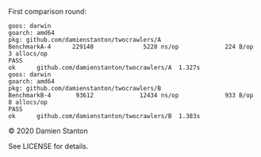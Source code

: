 First comparison round:

```console
goos: darwin
goarch: amd64
pkg: github.com/damienstanton/twocrawlers/A
BenchmarkA-4      229148              5228 ns/op             224 B/op          3 allocs/op
PASS
ok      github.com/damienstanton/twocrawlers/A  1.327s
goos: darwin
goarch: amd64
pkg: github.com/damienstanton/twocrawlers/B
BenchmarkB-4       93612             12434 ns/op             933 B/op          8 allocs/op
PASS
ok      github.com/damienstanton/twocrawlers/B  1.383s
```

© 2020 Damien Stanton

See LICENSE for details.

